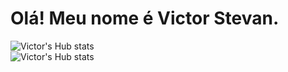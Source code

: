 # Olá! Meu nome é Victor Stevan.



<img  alt="Victor's Hub stats" src="https://github-readme-stats.vercel.app/api?username=victorstevan&show_icons=true&hide_border=true&count_private=true&hide=stars,contribs&theme=cobalt&locale=en" />

<br />
<img  alt="Victor's Hub stats" src="https://github-readme-stats.vercel.app/api/top-langs/?username=victorstevan&exclude_repo=github-readme-stats&hide=HTML&count_private=true, SCSS,victorstevan.github.io" />



